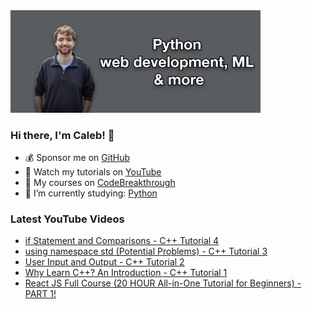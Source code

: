 <img src="github-cover-photo-my-face.jpg" width="400px" />

### Hi there, I'm Caleb! 🍛

- 💰 Sponsor me on [GitHub](https://github.com/sponsors/CalebCurry)
- 🎥 Watch my tutorials on [YouTube](https://www.youtube.com/calebthevideomaker2)
- 📗 My courses on [CodeBreakthrough](https://www.codebreakthrough.com)
- 🤔 I’m currently studying: [Python](https://www.youtube.com/watch?v=s3IvdkCq2_c&t=4254s)

### Latest YouTube Videos
<!-- YOUTUBE:START -->
- [if Statement and Comparisons - C++ Tutorial 4](https://www.youtube.com/watch?v=LIVIbtwi2ac)
- [using namespace std &lpar;Potential Problems&rpar; - C++ Tutorial 3](https://www.youtube.com/watch?v=LrpUG9vj4ks)
- [User Input and Output - C++ Tutorial 2](https://www.youtube.com/watch?v=2OFaPi641WY)
- [Why Learn C++? An Introduction - C++ Tutorial 1](https://www.youtube.com/watch?v=gXz1N0zPzOQ)
- [React JS Full Course &lpar;20 HOUR All-in-One Tutorial for Beginners&rpar; - PART 1!](https://www.youtube.com/watch?v=x_x5LkW6IXs)
<!-- YOUTUBE:END -->
